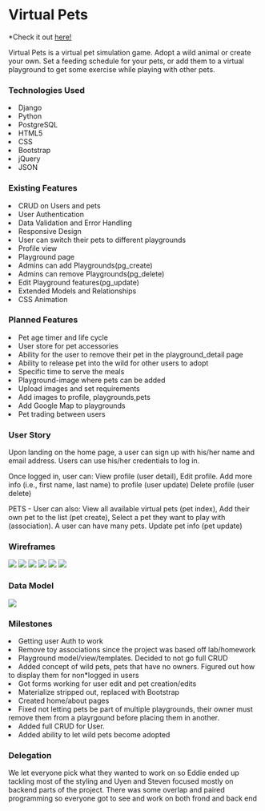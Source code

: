 <h1>Virtual Pets</h1>

*Check it out <a href="http://ulam10.pythonanywhere.com/">here!</a>


Virtual Pets is a virtual pet simulation game. Adopt a wild animal or create your own. Set a feeding schedule for your pets, or add them to a virtual playground to get some exercise while playing with other pets.

<h3>Technologies Used</h3>
    <lu>
        <li>Django</li>
        <li>Python</li>
        <li>PostgreSQL</li>
        <li>HTML5</li>
        <li>CSS</li>
        <li>Bootstrap</li>
        <li>jQuery</li>
        <li>JSON</li>
    </lu>

<h3>Existing Features</h3>
    <lu>
        <li>CRUD on Users and pets</li>
        <li>User Authentication</li>
        <li>Data Validation and Error Handling</li>
        <li>Responsive Design</li>
        <li>User can switch their pets to different playgrounds</li>
        <li>Profile view</li>
        <li>Playground page</li>
        <li>Admins can add Playgrounds(pg_create)</li>
        <li>Admins can remove Playgrounds(pg_delete)</li>
        <li>Edit Playground features(pg_update)</li>
        <li>Extended Models and Relationships</li>
        <li>CSS Animation</li>
    </lu>

<h3>Planned Features</h3>
    <lu>
        <li>Pet age timer and life cycle</li>
        <li>User store for pet accessories</li>
        <li>Ability for the user to remove their pet in the playground_detail page </li>
        <li>Ability to release pet into the wild for other users to adopt</li>
        <li>Specific time to serve the meals</li>
        <li>Playground-image where pets can be added</li>
        <li>Upload images and set requirements</li>
        <li>Add images to profile, playgrounds,pets </li>
        <li>Add Google Map to playgrounds</li>
        <li>Pet trading between users</li>
    </lu>
    
<h3>User Story</h3>
Upon landing on the home page, a user can sign up with his/her name and email address. 
Users can use his/her credentials to log in.

Once logged in, user can:
View profile (user detail), 
Edit profile. Add more info (i.e., first name, last name) to profile (user update)
Delete profile (user delete)


PETS - User can also:
View all available virtual pets (pet index), 
Add their own pet to the list (pet create), 
Select a pet they want to play with (association). A user can have many pets.
Update pet info (pet update)

<h3>Wireframes</h3>
<img src="virtualpets/main_app/static/images/home.png">
<img src="virtualpets/main_app/static/images/about.png">
<img src="virtualpets/main_app/static/images/petindex.png">
<img src="virtualpets/main_app/static/images/petdetails.png">
<img src="virtualpets/main_app/static/images/pgindex.png">
<img src="virtualpets/main_app/static/images/pgdetails.png">

<h3>Data Model</h3>
<img src="virtualpets/main_app/static/images/model.png">

<h3> Milestones</h3>
    <lu>
        <li>Getting user Auth to work</li>
        <li>Remove toy associations since the project was based off lab/homework</li>
        <li>Playground model/view/templates. Decided to not go full CRUD</li>
        <li>Added concept of wild pets, pets that have no owners. Figured out how to display them for non*logged in users</li>
        <li>Got forms working for user edit and pet creation/edits</li>
        <li>Materialize stripped out, replaced with Bootstrap</li>
        <li>Created home/about pages</li>
    <li>Fixed not letting pets be part of multiple playgrounds, their owner must remove them from a playrgound before placing them in another.</li>
        <li>Added full CRUD for User.</li>
        <li>Added ability to let wild pets become adopted</li>
    </lu>

<h3>Delegation</h3>

We let everyone pick what they wanted to work on so Eddie ended up tackling most of the styling and Uyen and Steven focused mostly on backend parts of the project. There was some overlap and paired programming so everyone got to see and work on both frond and back end
